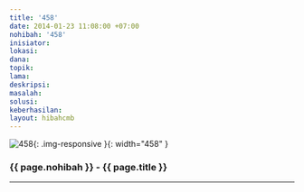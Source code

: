 ```yaml
---
title: '458'
date: 2014-01-23 11:08:00 +07:00
nohibah: '458'
inisiator:
lokasi:
dana:
topik:
lama:
deskripsi:
masalah:
solusi:
keberhasilan:
layout: hibahcmb
---
```


![458](/static/img/hibahcmb/458.png){: .img-responsive }{: width="458" }

### {{ page.nohibah }} - {{ page.title }}

---
